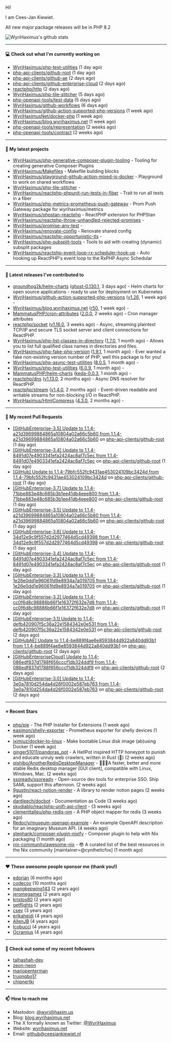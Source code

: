 Hi!

I am Cees-Jan Kiewiet.

All new major package releases will be in PHP 8.2

![WyriHaximus's github stats](https://github-readme-stats.vercel.app/api?username=WyriHaximus&show_icons=true)

---

#### 💻 Check out what I'm currently working on

- [WyriHaximus/php-test-utilities](https://github.com/WyriHaximus/php-test-utilities) (1 day ago)
- [php-api-clients/github-root](https://github.com/php-api-clients/github-root) (1 day ago)
- [php-api-clients/github-ae](https://github.com/php-api-clients/github-ae) (2 days ago)
- [php-api-clients/github-enterprise-cloud](https://github.com/php-api-clients/github-enterprise-cloud) (2 days ago)
- [reactphp/http](https://github.com/reactphp/http) (2 days ago)
- [WyriHaximus/php-tile-stitcher](https://github.com/WyriHaximus/php-tile-stitcher) (5 days ago)
- [php-openapi-tools/test-data](https://github.com/php-openapi-tools/test-data) (5 days ago)
- [WyriHaximus/github-workflows](https://github.com/WyriHaximus/github-workflows) (6 days ago)
- [WyriHaximus/github-action-supported-php-versions](https://github.com/WyriHaximus/github-action-supported-php-versions) (1 week ago)
- [WyriHaximusNet/docker-php](https://github.com/WyriHaximusNet/docker-php) (1 week ago)
- [WyriHaximus/blog.wyrihaximus.net](https://github.com/WyriHaximus/blog.wyrihaximus.net) (1 week ago)
- [php-openapi-tools/representation](https://github.com/php-openapi-tools/representation) (2 weeks ago)
- [php-openapi-tools/contract](https://github.com/php-openapi-tools/contract) (2 weeks ago)

---

#### 🌱 My latest projects

- [WyriHaximus/php-generative-composer-plugin-tooling](https://github.com/WyriHaximus/php-generative-composer-plugin-tooling) - Tooling for creating generative Composer Plugins
- [WyriHaximus/Makefiles](https://github.com/WyriHaximus/Makefiles) - Makefile building blocks
- [WyriHaximus/playground-github-action-mixed-js-docker](https://github.com/WyriHaximus/playground-github-action-mixed-js-docker) - Playground to work on shared workflows
- [WyriHaximus/php-tile-stitcher](https://github.com/WyriHaximus/php-tile-stitcher) - 
- [WyriHaximus/reactphp-phpunit-run-tests-in-fiber](https://github.com/WyriHaximus/reactphp-phpunit-run-tests-in-fiber) - Trait to run all tests in a fiber
- [WyriHaximus/php-metrics-prometheus-push-gateway](https://github.com/WyriHaximus/php-metrics-prometheus-push-gateway) - Prom Push Gateway package for wyrihaximus/metrics
- [WyriHaximus/phpstan-reactphp](https://github.com/WyriHaximus/phpstan-reactphp) - ReactPHP extension for PHPStan
- [WyriHaximus/reactphp-throw-unhandled-rejected-promises](https://github.com/WyriHaximus/reactphp-throw-unhandled-rejected-promises) - 
- [WyriHaximus/promise-any-test](https://github.com/WyriHaximus/promise-any-test) - 
- [WyriHaximus/renovate-config](https://github.com/WyriHaximus/renovate-config) - Renovate shared config
- [WyriHaximus/reactphp-opportunistic-tls](https://github.com/WyriHaximus/reactphp-opportunistic-tls) - 
- [WyriHaximus/php-subsplit-tools](https://github.com/WyriHaximus/php-subsplit-tools) - Tools to aid with creating (dynamic) subsplit packages
- [WyriHaximus/reactphp-event-loop-rx-scheduler-hook-up](https://github.com/WyriHaximus/reactphp-event-loop-rx-scheduler-hook-up) - Auto hooking up ReactPHP&#39;s event loop to the RxPHP Async Schedular

---

#### 🔭 Latest releases I've contributed to

- [groundhog2k/helm-charts](https://github.com/groundhog2k/helm-charts) ([ghost-0.130.1](https://github.com/groundhog2k/helm-charts/releases/tag/ghost-0.130.1), 3 days ago) - Helm charts for open source applications - ready to use for deployment on Kubernetes
- [WyriHaximus/github-action-supported-php-versions](https://github.com/WyriHaximus/github-action-supported-php-versions) ([v1.26](https://github.com/WyriHaximus/github-action-supported-php-versions/releases/tag/v1.26), 1 week ago) - 
- [WyriHaximus/blog.wyrihaximus.net](https://github.com/WyriHaximus/blog.wyrihaximus.net) ([r50](https://github.com/WyriHaximus/blog.wyrihaximus.net/releases/tag/r50), 1 week ago) - 
- [MammatusPHP/cron-attributes](https://github.com/MammatusPHP/cron-attributes) ([2.0.0](https://github.com/MammatusPHP/cron-attributes/releases/tag/2.0.0), 2 weeks ago) - Cron manager attributes
- [reactphp/socket](https://github.com/reactphp/socket) ([v1.16.0](https://github.com/reactphp/socket/releases/tag/v1.16.0), 3 weeks ago) - Async, streaming plaintext TCP/IP and secure TLS socket server and client connections for ReactPHP.
- [WyriHaximus/php-list-classes-in-directory](https://github.com/WyriHaximus/php-list-classes-in-directory) ([1.7.0](https://github.com/WyriHaximus/php-list-classes-in-directory/releases/tag/1.7.0), 1 month ago) - Allows you to list full qualified class names in directories and files.
- [WyriHaximus/php-fake-php-version](https://github.com/WyriHaximus/php-fake-php-version) ([1.9.1](https://github.com/WyriHaximus/php-fake-php-version/releases/tag/1.9.1), 1 month ago) - Ever wanted a fake non-existing version number of PHP, well this package is for you!
- [WyriHaximus/php-async-test-utilities](https://github.com/WyriHaximus/php-async-test-utilities) ([8.0.5](https://github.com/WyriHaximus/php-async-test-utilities/releases/tag/8.0.5), 1 month ago) - 
- [WyriHaximus/php-test-utilities](https://github.com/WyriHaximus/php-test-utilities) ([6.0.9](https://github.com/WyriHaximus/php-test-utilities/releases/tag/6.0.9), 1 month ago) - 
- [MammatusPHP/helm-charts](https://github.com/MammatusPHP/helm-charts) ([keda-0.0.3](https://github.com/MammatusPHP/helm-charts/releases/tag/keda-0.0.3), 1 month ago) - 
- [reactphp/dns](https://github.com/reactphp/dns) ([v1.13.0](https://github.com/reactphp/dns/releases/tag/v1.13.0), 2 months ago) - Async DNS resolver for ReactPHP.
- [reactphp/stream](https://github.com/reactphp/stream) ([v1.4.0](https://github.com/reactphp/stream/releases/tag/v1.4.0), 2 months ago) - Event-driven readable and writable streams for non-blocking I/O in ReactPHP.
- [WyriHaximus/HtmlCompress](https://github.com/WyriHaximus/HtmlCompress) ([4.3.0](https://github.com/WyriHaximus/HtmlCompress/releases/tag/4.3.0), 2 months ago) - 

---

#### 🔨 My recent Pull Requests

- [[GitHubEnterprise-3.5] Update to 1.1.4-a21d39699884865a10804a02a66c5b60 from 1.1.4-a21d39699884865a10804a02a66c5b60](https://github.com/php-api-clients/github-root/pull/1266) on [php-api-clients/github-root](https://github.com/php-api-clients/github-root) (1 day ago)
- [[GitHubEnterprise-3.4] Update to 1.1.4-8491d07e4903341efa2424ac8af7c5ec from 1.1.4-8491d07e4903341efa2424ac8af7c5ec](https://github.com/php-api-clients/github-root/pull/1265) on [php-api-clients/github-root](https://github.com/php-api-clients/github-root) (1 day ago)
- [[GitHub] Update to 1.1.4-79bfc552fc9431ae453024109bc3424d from 1.1.4-79bfc552fc9431ae453024109bc3424d](https://github.com/php-api-clients/github-root/pull/1264) on [php-api-clients/github-root](https://github.com/php-api-clients/github-root) (1 day ago)
- [[GitHubEnterprise-3.7] Update to 1.1.4-71bbe883e48c685b3b1ee41db4eee800 from 1.1.4-71bbe883e48c685b3b1ee41db4eee800](https://github.com/php-api-clients/github-root/pull/1263) on [php-api-clients/github-root](https://github.com/php-api-clients/github-root) (1 day ago)
- [[GitHubEnterprise-3.5] Update to 1.1.4-a21d39699884865a10804a02a66c5b60 from 1.1.4-a21d39699884865a10804a02a66c5b60](https://github.com/php-api-clients/github-root/pull/1262) on [php-api-clients/github-root](https://github.com/php-api-clients/github-root) (1 day ago)
- [[GitHubEnterprise-3.6] Update to 1.1.4-34d12e9c9f557d2d2977464d5cd49398 from 1.1.4-34d12e9c9f557d2d2977464d5cd49398](https://github.com/php-api-clients/github-root/pull/1261) on [php-api-clients/github-root](https://github.com/php-api-clients/github-root) (1 day ago)
- [[GitHubEnterprise-3.4] Update to 1.1.4-8491d07e4903341efa2424ac8af7c5ec from 1.1.4-8491d07e4903341efa2424ac8af7c5ec](https://github.com/php-api-clients/github-root/pull/1260) on [php-api-clients/github-root](https://github.com/php-api-clients/github-root) (1 day ago)
- [[GitHubEnterprise-3.3] Update to 1.1.4-1e26e0dd1e96061fd9e8934a7a019705 from 1.1.4-1e26e0dd1e96061fd9e8934a7a019705](https://github.com/php-api-clients/github-root/pull/1259) on [php-api-clients/github-root](https://github.com/php-api-clients/github-root) (1 day ago)
- [[GitHubEnterprise-3.2] Update to 1.1.4-cc0f6d8c98886b66f1e16372f632e7d8 from 1.1.4-cc0f6d8c98886b66f1e16372f632e7d8](https://github.com/php-api-clients/github-root/pull/1258) on [php-api-clients/github-root](https://github.com/php-api-clients/github-root) (1 day ago)
- [[GitHubEnterprise-3.1] Update to 1.1.4-defb420907f5c36a22e1584342e0e531 from 1.1.4-defb420907f5c36a22e1584342e0e531](https://github.com/php-api-clients/github-root/pull/1257) on [php-api-clients/github-root](https://github.com/php-api-clients/github-root) (2 days ago)
- [[GitHubAE] Update to 1.1.4-be889f4ae6e8593844d922a840dd93b1 from 1.1.4-be889f4ae6e8593844d922a840dd93b1](https://github.com/php-api-clients/github-root/pull/1256) on [php-api-clients/github-root](https://github.com/php-api-clients/github-root) (2 days ago)
- [[GitHubEnterpriseCloud] Update to 1.1.4-086edf837d1788f656cccf1db324ddf9 from 1.1.4-086edf837d1788f656cccf1db324ddf9](https://github.com/php-api-clients/github-root/pull/1255) on [php-api-clients/github-root](https://github.com/php-api-clients/github-root) (2 days ago)
- [[GitHubEnterprise-3.0] Update to 1.1.4-3e0a7810d254da4d26f0002e587eb763 from 1.1.4-3e0a7810d254da4d26f0002e587eb763](https://github.com/php-api-clients/github-root/pull/1254) on [php-api-clients/github-root](https://github.com/php-api-clients/github-root) (2 days ago)

---

#### ⭐ Recent Stars

- [php/pie](https://github.com/php/pie) - The PHP Installer for Extensions (1 week ago)
- [easimon/shelly-exporter](https://github.com/easimon/shelly-exporter) - Prometheus exporter for shelly devices (1 week ago)
- [iximiuz/docker-to-linux](https://github.com/iximiuz/docker-to-linux) - Make bootable Linux disk image (ab)using Docker (1 week ago)
- [ginger51011/pandoras_pot](https://github.com/ginger51011/pandoras_pot) - A HellPot inspired HTTP honeypot to punish and educate unruly web crawlers, written in Rust (🚀) (2 weeks ago)
- [qishibo/AnotherRedisDesktopManager](https://github.com/qishibo/AnotherRedisDesktopManager) - 🚀🚀🚀A faster, better and more stable Redis desktop manager [GUI client], compatible with Linux, Windows, Mac. (2 weeks ago)
- [ssoready/ssoready](https://github.com/ssoready/ssoready) - Open-source dev tools for enterprise SSO. Ship SAML support this afternoon. (2 weeks ago)
- [9gustin/react-notion-render](https://github.com/9gustin/react-notion-render) - A library to render notion pages (2 weeks ago)
- [dantleech/docbot](https://github.com/dantleech/docbot) - Documentation as Code (3 weeks ago)
- [skydiablo/reactphp-unifi-api-client](https://github.com/skydiablo/reactphp-unifi-api-client) -  (3 weeks ago)
- [clementtalleu/php-redis-om](https://github.com/clementtalleu/php-redis-om) - A PHP object mapper for redis (3 weeks ago)
- [Redocly/museum-openapi-example](https://github.com/Redocly/museum-openapi-example) - An example OpenAPI description for an imaginary Museum API.  (4 weeks ago)
- [stephank/composer-plugin-nixify](https://github.com/stephank/composer-plugin-nixify) - Composer plugin to help with Nix packaging (1 month ago)
- [nix-community/awesome-nix](https://github.com/nix-community/awesome-nix) - 😎 A curated list of the best resources in the Nix community [maintainer=@cyntheticfox] (1 month ago)

---

#### ❤️ These awesome people sponsor me (thank you!)

- [edorian](https://github.com/edorian) (6 months ago)
- [codecov](https://github.com/codecov) (10 months ago)
- [mangkepwing143](https://github.com/mangkepwing143) (2 years ago)
- [jeromegamez](https://github.com/jeromegamez) (2 years ago)
- [kristos80](https://github.com/kristos80) (2 years ago)
- [getflights](https://github.com/getflights) (2 years ago)
- [csev](https://github.com/csev) (3 years ago)
- [erikaheidi](https://github.com/erikaheidi) (4 years ago)
- [AllenJB](https://github.com/AllenJB) (4 years ago)
- [lcobucci](https://github.com/lcobucci) (4 years ago)
- [Ocramius](https://github.com/Ocramius) (4 years ago)

---

#### 👯 Check out some of my recent followers

- [talhashah-dev](https://github.com/talhashah-dev)
- [zeon-neon](https://github.com/zeon-neon)
- [mariopenterman](https://github.com/mariopenterman)
- [truongbo17](https://github.com/truongbo17)
- [chipnertkj](https://github.com/chipnertkj)

---

#### 📫 How to reach me

- Mastodon: [@wyri@haxim.us](https://toot-toot.wyrihaxim.us/@wyri)
- Blog: [blog.wyrihaximus.net](https://blog.wyrihaximus.net/)
- The X formally known as Twitter: [@WyriHaximus](https://twitter.com/WyriHaximus)
- Website: [wyrihaximus.net](https://wyrihaximus.net/)
- Email: [github@ceesjankiewiet.nl](mailto:github@ceesjankiewiet.nl)
